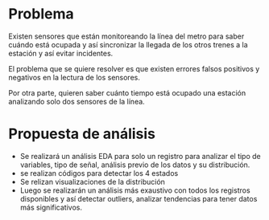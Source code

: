 # Problema

Existen sensores que están monitoreando la línea del metro para saber cuándo está ocupada y así sincronizar la llegada de los otros trenes a la estación y así evitar incidentes.

El problema que se quiere resolver es que existen errores falsos positivos y negativos en la lectura de los sensores.

Por otra parte, quieren saber cuánto tiempo está ocupado una estación analizando solo dos sensores de la línea.

# Propuesta de análisis

- Se realizará un análisis EDA para solo un registro para analizar el tipo de variables, tipo de señal, análisis previo de los datos y su distribución.
- se realizan códigos para detectar los 4 estados
- Se relizan visualizaciones de la distribución
- Luego se realizarán un análisis más exaustivo con todos los registros disponibles y así detectar outliers, analizar tendencias para tener datos más significativos.